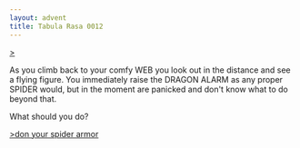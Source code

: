 ```yaml
---
layout: advent
title: Tabula Rasa 0012
---
```

[>](0011.html)

As you climb back to your comfy WEB you look out in the distance and see a flying figure. You immediately raise the DRAGON ALARM as any proper SPIDER would, but in the moment are panicked and don't know what to do beyond that.

What should you do?

[>don your spider armor](0013.html)